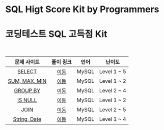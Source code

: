 # SQL Higt Score Kit by Programmers
# 코딩테스트 SQL 고득점 Kit

<br>

|문제 사이트|풀이 링크|언어|난이도|
|:---:|:---:|:---:|:---:|
|[SELECT](https://school.programmers.co.kr/learn/courses/30/parts/17042)|[이동](./SELECT)|MySQL|Level 1 ~ 5|
|[SUM, MAX, MIN](https://school.programmers.co.kr/learn/courses/30/parts/17043)|[이동](./SUM_MAX_MIN)|MySQL|Level 1 ~ 2|
|[GROUP BY](https://school.programmers.co.kr/learn/courses/30/parts/17044)|[이동](./GROUP_BY)|MySQL|Level 2 ~ 4|
|[IS NULL](https://school.programmers.co.kr/learn/courses/30/parts/17045)|[이동](./IS_NULL)|MySQL|Level 1 ~ 2|
|[JOIN](https://school.programmers.co.kr/learn/courses/30/parts/17046)|[이동](./JOIN)|MySQL|Level 2 ~ 5|
|[String, Date](https://school.programmers.co.kr/learn/courses/30/parts/17047)|[이동](./String_and_Date/)|MySQL|Level 1 ~ 4|